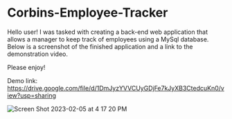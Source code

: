# Corbins-Employee-Tracker

Hello user! I was tasked with creating a back-end web application that allows a manager to keep track of employees using a MySql database. Below is a screenshot of the finished application and a link to the demonstration video. 

Please enjoy!

Demo link: https://drive.google.com/file/d/1DmJyzYVVCUyGDjFe7kJyXB3CtedcuKn0/view?usp=sharing


![Screen Shot 2023-02-05 at 4 17 20 PM](https://user-images.githubusercontent.com/111820384/216846386-4b9086a0-6d86-4ab9-884f-acf300d4628d.png)

